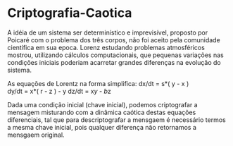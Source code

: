 # Criptografia-Caotica

   A idéia de um sistema ser determinístico e imprevisível, proposto por Poicaré com o problema dos três corpos, não foi aceito
   pela comunidade científica em sua epoca. Lorenz estudando problemas atmosféricos mostrou, utilizando cálculos computacionais,
   que pequenas variações nas condições iniciais poderiam acarretar grandes diferenças na evolução do sistema. 
    
   As equações de Lorentz na forma simplifica:
      dx/dt = s*( y - x )     
      dy/dt = x*( r - z ) - y
      dz/dt = x*y - b*z

   Dada uma condição inicial (chave inicial), podemos criptografar a mensagem misturando com a dinâmica caótica destas equações
   diferenciais, tal que para descriptografar a mensgaem é necessário termos a mesma chave inicial, pois qualquer diferença não
   retornamos a mensgaem original.
